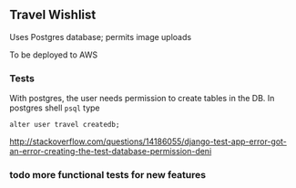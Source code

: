 ## Travel Wishlist

Uses Postgres database; permits image uploads

To be deployed to AWS

### Tests

With postgres, the user needs permission to create tables in the DB. 
In postgres shell `psql` type

` alter user travel createdb; `

http://stackoverflow.com/questions/14186055/django-test-app-error-got-an-error-creating-the-test-database-permission-deni

### todo more functional tests for new features
